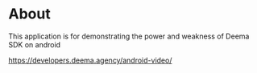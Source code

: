 # About

This application is for demonstrating the power and weakness of Deema SDK on android

https://developers.deema.agency/android-video/
